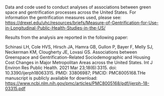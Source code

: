 Data and code used to conduct analyses of associations between green space and gentrification processes across the United States.
For information the gentrification measures used, please see: https://drexel.edu/uhc/resources/briefs/Measure-of-Gentrification-for-Use-in-Longitudinal-Public-Health-Studies-in-the-US/

Results from the analysis are reported in the following paper:


Schinasi LH, Cole HVS, Hirsch JA, Hamra GB, Gullon P, Bayer F, Melly SJ, Neckerman KM, Clougherty JE, Lovasi GS. Associations between Greenspace and Gentrification-Related Sociodemographic and Housing Cost Changes in Major Metropolitan Areas across the United States. Int J Environ Res Public Health. 2021 Mar 23;18(6):3315. doi: 10.3390/ijerph18063315. PMID: 33806987; PMCID: PMC8005168.THe manuscript is publicly available for download: https://www.ncbi.nlm.nih.gov/pmc/articles/PMC8005168/pdf/ijerph-18-03315.pdf
